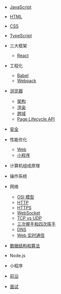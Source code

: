 - [JavaScript](javascript)

- [HTML](html)

- [CSS](css)

- [TypeScript](typescript)

- 三大框架

  - [React](framework/react)

- 工程化

  - [Babel](engineering/babel)
  - [Webpack](engineering/webpack)

- [浏览器](browser)

  - [架构](browser/architecture)
  - [渲染](browser/render)
  - [跨域](browser/cross-origin)
  - [Page Lifecycle API](browser/page-life-api)

- [安全](security)

- 性能优化

  - [Web](performance-optimization/web)
  - [小程序](performance-optimization/miniprogram)

- 计算机组成原理

- 操作系统

- 网络

  - [OSI 模型](network/osi)
  - [HTTP](network/http)
  - [HTTPS](network/https)
  - [WebSocket](network/websocket)
  - [TCP vs UDP](network/tcp-udp)
  - [三次握手和四次挥手](network/handshake)
  - [DNS](network/dns)
  - [Web 实时通信](network/web-real-time-communication)

- [数据结构和算法](data-structure-and-algorithm)

- Node.js

- 小程序

- [前沿](cutting-edge)

- [面试](interview)
